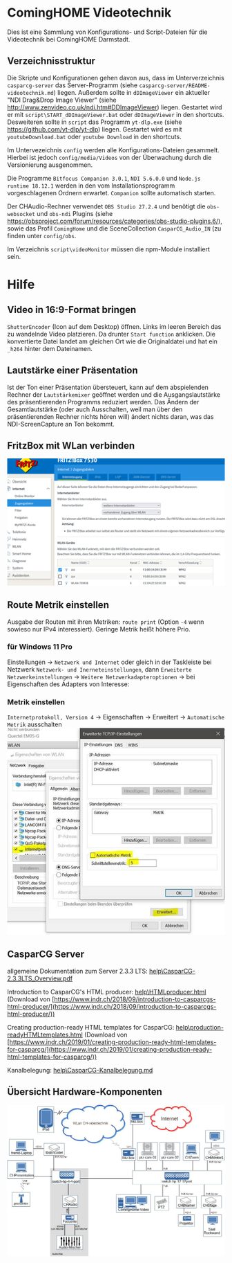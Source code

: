 # ComingHOME Videotechnik

Dies ist eine Sammlung von Konfigurations- und Script-Dateien für die Videotechnik bei ComingHOME Darmstadt.

## Verzeichnisstruktur

Die Skripte und Konfigurationen gehen davon aus, dass im Unterverzeichnis `casparcg-server` das Server-Programm (siehe `casparcg-server/README-videotechnik.md`) liegen.
Außerdem sollte in `dDImageViewer` ein aktueller "NDI Drag&Drop Image Viewer" (siehe http://www.zenvideo.co.uk/ndi.htm#DDImageViewer) liegen. Gestartet wird er mit `script\START_dDImageViewer.bat` oder `dDImageViewer` in den shortcuts.
Desweiteren sollte in `script` das Programm `yt-dlp.exe` (siehe https://github.com/yt-dlp/yt-dlp) liegen. Gestartet wird es mit `youtubeDownload.bat` oder `youtube Download` in den shortcuts.

Im Untervezeichnis `config` werden alle Konfigurations-Dateien gesammelt. Hierbei ist jedoch `config/media/Videos` von der Überwachung durch die Versionierung ausgenommen.

Die Programme `Bitfocus Companion 3.0.1`, `NDI 5.6.0.0` und `Node.js runtime 18.12.1` werden in den vom Installationsprogramm vorgeschlagenen Ordnern erwartet. `Companion` sollte automatisch starten.

Der CHAudio-Rechner verwendet `OBS Studio 27.2.4` und benötigt die `obs-websocket` und `obs-ndi` Plugins (siehe https://obsproject.com/forum/resources/categories/obs-studio-plugins.6/), sowie das Profil `ComingHome` und die SceneCollection `CasparCG_Audio_IN` (zu finden unter `config/obs`.

Im Verzeichnis `script\videoMonitor` müssen die npm-Module installiert sein.

# Hilfe

## Video in 16:9-Format bringen

`ShutterEncoder` (Icon auf dem Desktop) öffnen. Links im leeren Bereich das zu wandelnde Video platzieren. Da drunter `Start function` anklicken. Die konvertierte Datei landet am gleichen Ort wie die Originaldatei und hat ein `_h264` hinter dem Dateinamen.

## Lautstärke einer Präsentation

Ist der Ton einer Präsentation übersteuert, kann auf dem abspielenden Rechner der `Lautstärkemixer` geöffnet werden und die Ausgangslautstärke des präsentierenden Programms reduziert werden.
Das Ändern der Gesamtlautstärke (oder auch Ausschalten, weil man über den präsentierenden Rechner nichts hören will) ändert nichts daran, was das NDI-ScreenCapture an Ton bekommt.

## FritzBox mit WLan verbinden
![Screeenshot Internet->Zugangsdaten](help/fritzBoxMitWLanVerbinden.png)

## Route Metrik einstellen
Ausgabe der Routen mit ihren Metriken: `route print` (Option `-4` wenn sowieso nur IPv4 interessiert).
Geringe Metrik heißt höhere Prio.

### für Windows 11 Pro
Einstellungen -> `Netzwerk und Internet`
oder gleich in der Taskleiste bei Netzwerk `Netzwerk- und Inerneteinstellungen`, dann `Erweiterte Netzwerkeinstellungen` -> `Weitere Netzwerkadapteroptionen` -> bei Eigenschaften des Adapters von Interesse:

### Metrik einstellen
`Internetprotokoll, Version 4` -> Eigenschaften -> Erweitert -> `Automatische Metrik` ausschalten
![Screenshot Internetprotokoll->Erweitert->keine automatische Metrik](help/routeMetrik.jpg)


## CasparCG Server

allgemeine Dokumentation zum Server 2.3.3 LTS: [help\CasparCG-2.3.3LTS_Overview.pdf](help/CasparCG-2.3.3LTS_Overview.pdf)

Introduction to CasparCG's HTML producer: [help\HTMLproducer.html](help/HTMLproducer.html) (Download von [https://www.indr.ch/2018/09/introduction-to-casparcgs-html-producer/](https://www.indr.ch/2018/09/introduction-to-casparcgs-html-producer/))

Creating production-ready HTML templates for CasparCG: [help\production-readyHTMLtemplates.html](help/production-readyHTMLtemplates.html) (Download von [https://www.indr.ch/2019/01/creating-production-ready-html-templates-for-casparcg/](https://www.indr.ch/2019/01/creating-production-ready-html-templates-for-casparcg/))

Kanalbelegung: [help\CasparCG-Kanalbelegung.md](help/CasparCG-Kanalbelegung.md)

## Übersicht Hardware-Komponenten
![Schematische Zeichung Hardware-Komponenten](help/videotechnikUEberblick.jpg)
